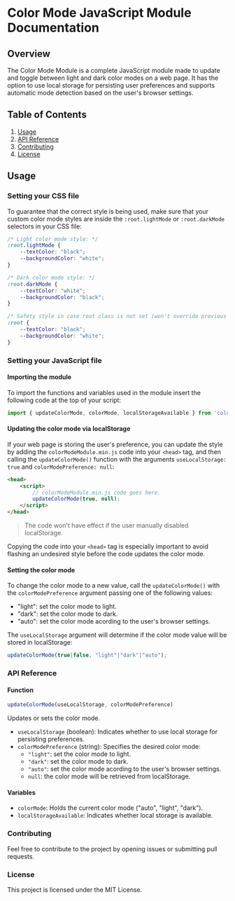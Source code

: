 # Color Mode JavaScript Module Documentation

## Overview

The Color Mode Module is a complete JavaScript module made to update and toggle between light and dark color modes on a web page. It has the option to use local storage for persisting user preferences and supports automatic mode detection based on the user's browser settings.

## Table of Contents

1. [Usage](#usage)
2. [API Reference](#api-reference)
3. [Contributing](#contributing)
4. [License](#license)

## Usage

### Setting your CSS file

To guarantee that the correct style is being used, make sure that your custom color mode styles are inside the ```:root.lightMode``` or ```:root.darkMode``` selectors in your CSS file:

```css
/* Light color mode style: */
:root.lightMode {
    --textColor: "black";
    --backgroundColor: "white"; 
}

/* Dark color mode style: */
:root.darkMode {
    --textColor: "white";
    --backgroundColor: "black"; 
}

/* Safety style in case root class is not set (won't override previous styles because of specificity): */
:root {
    --textColor: "black";
    --backgroundColor: "white"; 
}
```

### Setting your JavaScript file

#### Importing the module

To import the functions and variables used in the module insert the following code at the top of your script:

```js
import { updateColorMode, colorMode, localStorageAvailable } from 'colorModeMoule';
```

#### Updating the color mode via localStorage

If your web page is storing the user's preference, you can update the style by adding the ```colorModeModule.min.js``` code into your ```<head>``` tag, and then calling the ```updateColorMode()``` function with the arguments ```useLocalStorage: true``` and ```colorModePreference: null```:

```html
<head>
    <script>
        // colorModeModule.min.js code goes here.
        updateColorMode(true, null);
    </script>
</head>
```

> The code won't have effect if the user manually disabled localStorage.

Copying the code into your ```<head>``` tag is especially important to avoid flashing an undesired style before the code updates the color mode.

#### Setting the color mode

To change the color mode to a new value, call the ```updateColorMode()``` with the ```colorModePreference``` argument passing one of the following values:

- "light": set the color mode to light.
- "dark": set the color mode to dark.
- "auto": set the color mode acording to the user's browser settings.

The ```useLocalStorage``` argument will determine if the color mode value will be stored in localStorage:

```js
updateColorMode(true|false, "light"|"dark"|"auto");
```

### API Reference

#### Function

```js
updateColorMode(useLocalStorage, colorModePreference)
```

Updates or sets the color mode.

- ```useLocalStorage``` (boolean): Indicates whether to use local storage for persisting preferences.
- ```colorModePreference``` (string): Specifies the desired color mode:
    - ```"light"```: set the color mode to light.
    - ```"dark"```: set the color mode to dark.
    - ```"auto"```: set the color mode acording to the user's browser settings.
    - ```null```: the color mode will be retrieved from localStorage.

#### Variables

- ```colorMode```: Holds the current color mode ("auto", "light", "dark").
- ```localStorageAvailable```: Indicates whether local storage is available.

### Contributing

Feel free to contribute to the project by opening issues or submitting pull requests.

### License

This project is licensed under the MIT License.
